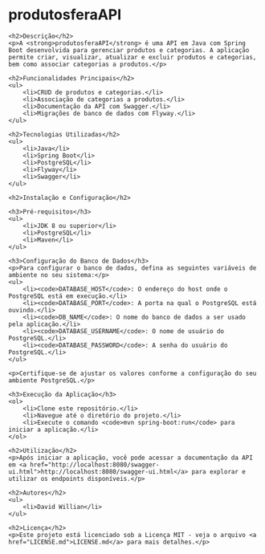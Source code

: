 <h1>produtosferaAPI</h1>

    <h2>Descrição</h2>
    <p>A <strong>produtosferaAPI</strong> é uma API em Java com Spring Boot desenvolvida para gerenciar produtos e categorias. A aplicação permite criar, visualizar, atualizar e excluir produtos e categorias, bem como associar categorias a produtos.</p>

    <h2>Funcionalidades Principais</h2>
    <ul>
        <li>CRUD de produtos e categorias.</li>
        <li>Associação de categorias a produtos.</li>
        <li>Documentação da API com Swagger.</li>
        <li>Migrações de banco de dados com Flyway.</li>
    </ul>

    <h2>Tecnologias Utilizadas</h2>
    <ul>
        <li>Java</li>
        <li>Spring Boot</li>
        <li>PostgreSQL</li>
        <li>Flyway</li>
        <li>Swagger</li>
    </ul>

    <h2>Instalação e Configuração</h2>

    <h3>Pré-requisitos</h3>
    <ul>
        <li>JDK 8 ou superior</li>
        <li>PostgreSQL</li>
        <li>Maven</li>
    </ul>

    <h3>Configuração do Banco de Dados</h3>
    <p>Para configurar o banco de dados, defina as seguintes variáveis de ambiente no seu sistema:</p>
    <ul>
        <li><code>DATABASE_HOST</code>: O endereço do host onde o PostgreSQL está em execução.</li>
        <li><code>DATABASE_PORT</code>: A porta na qual o PostgreSQL está ouvindo.</li>
        <li><code>DB_NAME</code>: O nome do banco de dados a ser usado pela aplicação.</li>
        <li><code>DATABASE_USERNAME</code>: O nome de usuário do PostgreSQL.</li>
        <li><code>DATABASE_PASSWORD</code>: A senha do usuário do PostgreSQL.</li>
    </ul>
    
    <p>Certifique-se de ajustar os valores conforme a configuração do seu ambiente PostgreSQL.</p>

    <h3>Execução da Aplicação</h3>
    <ol>
        <li>Clone este repositório.</li>
        <li>Navegue até o diretório do projeto.</li>
        <li>Execute o comando <code>mvn spring-boot:run</code> para iniciar a aplicação.</li>
    </ol>

    <h2>Utilização</h2>
    <p>Após iniciar a aplicação, você pode acessar a documentação da API em <a href="http://localhost:8080/swagger-ui.html">http://localhost:8080/swagger-ui.html</a> para explorar e utilizar os endpoints disponíveis.</p>

    <h2>Autores</h2>
    <ul>
        <li>David Willian</li>
    </ul>

    <h2>Licença</h2>
    <p>Este projeto está licenciado sob a Licença MIT - veja o arquivo <a href="LICENSE.md">LICENSE.md</a> para mais detalhes.</p>
